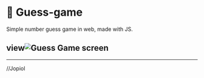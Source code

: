 # 🎲 Guess-game

Simple number guess game in web, made with JS.

## view![Guess Game screen](https://github.com/GeorgeStoic/Guess-game/assets/121515528/d54ecb48-6e76-4d45-8e35-d9379ba7f9c6)

--------
//Jopiol
